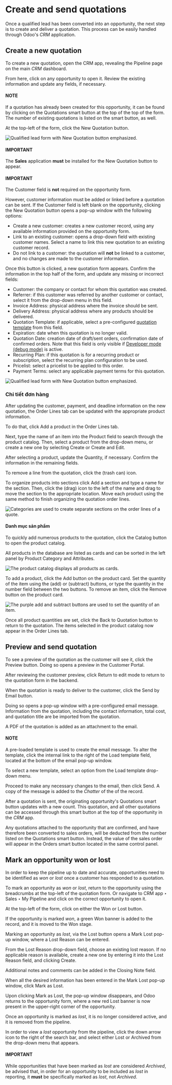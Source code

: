 # Create and send quotations

Once a qualified lead has been converted into an opportunity, the next step is to create and deliver
a quotation. This process can be easily handled through Odoo's *CRM* application.

## Create a new quotation

To create a new quotation, open the CRM app, revealing the Pipeline
page on the main *CRM* dashboard.

From here, click on any opportunity to open it. Review the existing information and update any
fields, if necessary.

#### NOTE
If a quotation has already been created for this opportunity, it can be found by clicking on the
Quotations smart button at the top of the top of the form. The number of existing
quotations is listed on the smart button, as well.

At the top-left of the form, click the New Quotation button.

![Qualified lead form with New Quotation button emphasized.](applications/sales/crm/acquire_leads/send_quotes/send-quotes-new-button.png)

#### IMPORTANT
The **Sales** application **must** be installed for the New Quotation button to
appear.

#### IMPORTANT
The Customer field is **not** required on the opportunity form.

However, customer information must be added or linked before a quotation can be sent. If the
Customer field is left blank on the opportunity, clicking the New
Quotation button opens a pop-up window with the following options:

- Create a new customer: creates a new customer record, using any available
  information provided on the opportunity form.
- Link to an existing customer: opens a drop-down field with existing customer names.
  Select a name to link this new quotation to an existing customer record.
- Do not link to a customer: the quotation will **not** be linked to a customer, and
  no changes are made to the customer information.

Once this button is clicked, a new quotation form appears. Confirm the information in the top half
of the form, and update any missing or incorrect fields:

- Customer: the company or contact for whom this quotation was created.
- Referrer: if this customer was referred by another customer or contact, select it from
  the drop-down menu in this field.
- Invoice Address: physical address where the invoice should be sent.
- Delivery Address: physical address where any products should be delivered.
- Quotation Template: if applicable, select a pre-configured [quotation template](../../sales/send_quotations/quote_template.md) from this field.
- Expiration: date when this quotation is no longer valid.
- Quotation Date: creation date of draft/sent orders, confirmation date of confirmed
  orders. Note that this field is only visible if [Developer mode (debug mode)](../../../general/developer_mode.md) is active.
- Recurring Plan: if this quotation is for a recurring product or subscription, select
  the recurring plan configuration to be used.
- Pricelist: select a pricelist to be applied to this order.
- Payment Terms: select any applicable payment terms for this quotation.

![Qualified lead form with New Quotation button emphasized.](applications/sales/crm/acquire_leads/send_quotes/send-quotes-new-quotation.png)

### Chi tiết đơn hàng

After updating the customer, payment, and deadline information on the new quotation, the
Order Lines tab can be updated with the appropriate product information.

To do that, click Add a product in the Order Lines tab.

Next, type the name of an item into the Product field to search through the product
catalog. Then, select a product from the drop-down menu, or create a new one by selecting
Create or Create and Edit.

After selecting a product, update the Quantity, if necessary. Confirm the information in
the remaining fields.

To remove a line from the quotation, click the <i class="fa fa-trash-o"></i> (trash can) icon.

To organize products into sections click Add a section and type a name for the section.
Then, click the <i class="oi oi-draggable"></i> (drag) icon to the left of the name and drag to
move the section to the appropriate location. Move each product using the same method to finish
organizing the quotation order lines.

![Categories are used to create separate sections on the order lines of a quote.](applications/sales/crm/acquire_leads/send_quotes/product-sections.png)

#### Danh mục sản phẩm

To quickly add numerous products to the quotation, click the Catalog button to open the
product catalog.

All products in the database are listed as cards and can be sorted in the left panel by
Product Category and Attributes.

![The product catalog displays all products as cards.](applications/sales/crm/acquire_leads/send_quotes/product-catalog.png)

To add a product, click the <i class="fa fa-shopping-cart"></i> Add button on the product card.
Set the quantity of the item using the <i class="fa fa-plus"></i> (add) or <i class="fa fa-minus"></i>
(subtract) buttons, or type the quantity in the number field between the two buttons.
To remove an item, click the <i class="fa fa-trash"></i> Remove button on the product card.

![The purple add and subtract buttons are used to set the quantity of an item.](applications/sales/crm/acquire_leads/send_quotes/set-quantity.png)

Once all product quantities are set, click the Back to Quotation button to return to the
quotation. The items selected in the product catalog now appear in the Order Lines tab.

## Preview and send quotation

To see a preview of the quotation as the customer will see it, click the Preview button.
Doing so opens a preview in the Customer Portal.

After reviewing the customer preview, click Return to edit mode to return to the
quotation form in the backend.

When the quotation is ready to deliver to the customer, click the Send by Email button.

Doing so opens a pop-up window with a pre-configured email message. Information from the quotation,
including the contact information, total cost, and quotation title are be imported from the
quotation.

A PDF of the quotation is added as an attachment to the email.

#### NOTE
A pre-loaded template is used to create the email message. To alter the template, click the
internal link to the right of the Load template field, located at the bottom of the
email pop-up window.

To select a new template, select an option from the Load template drop-down menu.

Proceed to make any necessary changes to the email, then click Send. A copy of the
message is added to the *Chatter* of the of the record.

After a quotation is sent, the originating opportunity's Quotations smart button updates
with a new count. This quotation, and all other quotations can be accessed through this smart
button at the top of the opportunity in the *CRM* app.

Any quotations attached to the opportunity that are confirmed, and have therefore been converted to
sales orders, will be deducted from the number listed on the Quotations smart button.
Instead, the value of the sales order will appear in the Orders smart button located in
the same control panel.

## Mark an opportunity won or lost

In order to keep the pipeline up to date and accurate, opportunities need to be identified as *won*
or *lost* once a customer has responded to a quotation.

To mark an opportunity as *won* or *lost*, return to the opportunity using the breadcrumbs at the
top-left of the quotation form. Or navigate to CRM app ‣ Sales ‣ My Pipeline
and click on the correct opportunity to open it.

At the top-left of the form, click on either the Won or Lost button.

If the opportunity is marked *won*, a green Won banner is added to the record, and it is
moved to the Won stage.

Marking an opportunity as *lost*, via the Lost button opens a Mark Lost
pop-up window, where a Lost Reason can be entered.

From the Lost Reason drop-down field, choose an existing lost reason. If no applicable
reason is available, create a new one by entering it into the Lost Reason field, and
clicking Create.

Additional notes and comments can be added in the Closing Note field.

When all the desired information has been entered in the Mark Lost pop-up window, click
Mark as Lost.

Upon clicking Mark as Lost, the pop-up window disappears, and Odoo returns to the
opportunity form, where a new red Lost banner is now present in the upper-right corner
of the opportunity.

Once an opportunity is marked as *lost*, it is no longer considered active, and it is removed from
the pipeline.

In order to view a *lost* opportunity from the pipeline, click the down arrow icon to
the right of the search bar, and select either Lost or Archived from the
drop-down menu that appears.

#### IMPORTANT
While opportunities that have been marked as *lost* are considered *Archived*, be advised that,
in order for an opportunity to be included as *lost* in reporting, it **must** be specifically
marked as *lost*, not *Archived*.
